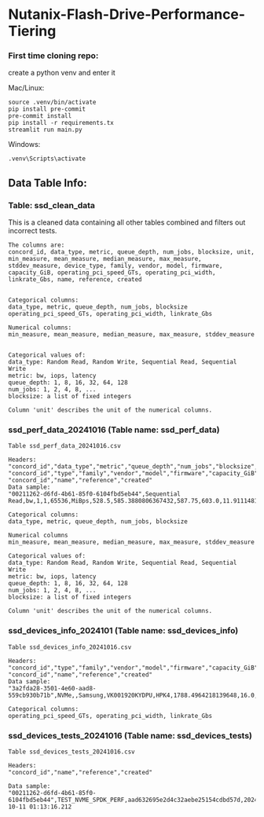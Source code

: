 # Nutanix-Flash-Drive-Performance-Tiering

### First time cloning repo:
create a python venv and enter it

Mac/Linux:
```
source .venv/bin/activate
pip install pre-commit
pre-commit install
pip install -r requirements.tx
streamlit run main.py
```

Windows: 
```
.venv\Scripts\activate
```

## Data Table Info:

### Table: ssd_clean_data

This is a cleaned data containing all other tables combined and filters out incorrect tests.
```
The columns are:
concord_id, data_type, metric, queue_depth, num_jobs, blocksize, unit, min_measure, mean_measure, median_measure, max_measure, stddev_measure, device_type, family, vendor, model, firmware, capacity_GiB, operating_pci_speed_GTs, operating_pci_width, linkrate_Gbs, name, reference, created


Categorical columns:
data_type, metric, queue_depth, num_jobs, blocksize
operating_pci_speed_GTs, operating_pci_width, linkrate_Gbs

Numerical columns:
min_measure, mean_measure, median_measure, max_measure, stddev_measure


Categorical values of:
data_type: Random Read, Random Write, Sequential Read, Sequential Write
metric: bw, iops, latency
queue_depth: 1, 8, 16, 32, 64, 128
num_jobs: 1, 2, 4, 8, ...
blocksize: a list of fixed integers

Column 'unit' describes the unit of the numerical columns.
```

### ssd_perf_data_20241016 (Table name: ssd_perf_data)
```
Table ssd_perf_data_20241016.csv

Headers:
"concord_id","data_type","metric","queue_depth","num_jobs","blocksize","unit","min_measure","mean_measure","median_measure","max_measure","stddev_measure"
"concord_id","type","family","vendor","model","firmware","capacity_GiB","operating_pci_speed_GTs","operating_pci_width","linkrate_Gbs"
"concord_id","name","reference","created"
Data sample:
"00211262-d6fd-4b61-85f0-6104fbd5eb44",Sequential Read,bw,1,1,65536,MiBps,528.5,585.3880806367432,587.75,603.0,11.911148144790515

Categorical columns:
data_type, metric, queue_depth, num_jobs, blocksize

Numerical columns
min_measure, mean_measure, median_measure, max_measure, stddev_measure

Categorical values of:
data_type: Random Read, Random Write, Sequential Read, Sequential Write
metric: bw, iops, latency
queue_depth: 1, 8, 16, 32, 64, 128
num_jobs: 1, 2, 4, 8, ...
blocksize: a list of fixed integers

Column 'unit' describes the unit of the numerical columns.
```
### ssd_devices_info_2024101 (Table name: ssd_devices_info)
```
Table ssd_devices_info_20241016.csv

Headers:
"concord_id","type","family","vendor","model","firmware","capacity_GiB","operating_pci_speed_GTs","operating_pci_width","linkrate_Gbs"
"concord_id","name","reference","created"
Data sample:
"3a2fda28-3501-4e60-aad8-559cb930b71b",NVMe,,Samsung,VK001920KYDPU,HPK4,1788.4964218139648,16.0,4,

Categorical columns:
operating_pci_speed_GTs, operating_pci_width, linkrate_Gbs
```
### ssd_devices_tests_20241016 (Table name: ssd_devices_tests)
```
Table ssd_devices_tests_20241016.csv

Headers:
"concord_id","name","reference","created"

Data sample:
"00211262-d6fd-4b61-85f0-6104fbd5eb44",TEST_NVME_SPDK_PERF,aad632695e2d4c32aebe25154cdbd57d,2024-10-11 01:13:16.212
```
